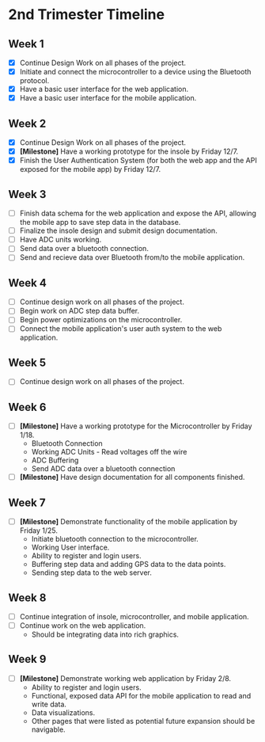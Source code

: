 # 2nd Trimester Timeline
## Week 1
* [x] Continue Design Work on all phases of the project.
* [x] Initiate and connect the microcontroller to a device using the Bluetooth protocol.
* [x] Have a basic user interface for the web application.
* [x] Have a basic user interface for the mobile application.
## Week 2
* [x] Continue Design Work on all phases of the project.
* [x] __[Milestone]__ Have a working prototype for the insole by Friday 12/7.
* [x] Finish the User Authentication System (for both the web app and the API exposed for the mobile app) by Friday 12/7.
## Week 3
* [ ] Finish data schema for the web application and expose the API, allowing the mobile app to save step data in the database.
* [ ] Finalize the insole design and submit design documentation.
* [ ] Have ADC units working.
* [ ] Send data over a bluetooth connection.
* [ ] Send and recieve data over Bluetooth from/to the mobile application.
## Week 4
* [ ] Continue design work on all phases of the project.
* [ ] Begin work on ADC step data buffer.
* [ ] Begin power optimizations on the microcontroller.
* [ ] Connect the mobile application's user auth system to the web application.
## Week 5
* [ ] Continue design work on all phases of the project.
## Week 6
* [ ] __[Milestone]__ Have a working prototype for the Microcontroller by Friday 1/18.
  * Bluetooth Connection
  * Working ADC Units - Read voltages off the wire
  * ADC Buffering
  * Send ADC data over a bluetooth connection
* [ ] __[Milestone]__ Have design documentation for all components finished.
## Week 7
* [ ] __[Milestone]__ Demonstrate functionality of the mobile application by Friday 1/25.
  * Initiate bluetooth connection to the microcontroller.
  * Working User interface.
  * Ability to register and login users.
  * Buffering step data and adding GPS data to the data points.
  * Sending step data to the web server.
## Week 8
* [ ] Continue integration of insole, microcontroller, and mobile application.
* [ ] Continue work on the web application.
  * Should be integrating data into rich graphics.
## Week 9
* [ ] __[Milestone]__ Demonstrate working web application by Friday 2/8.
  * Ability to register and login users.
  * Functional, exposed data API for the mobile application to read and write data.
  * Data visualizations.
  * Other pages that were listed as potential future expansion should be navigable.
